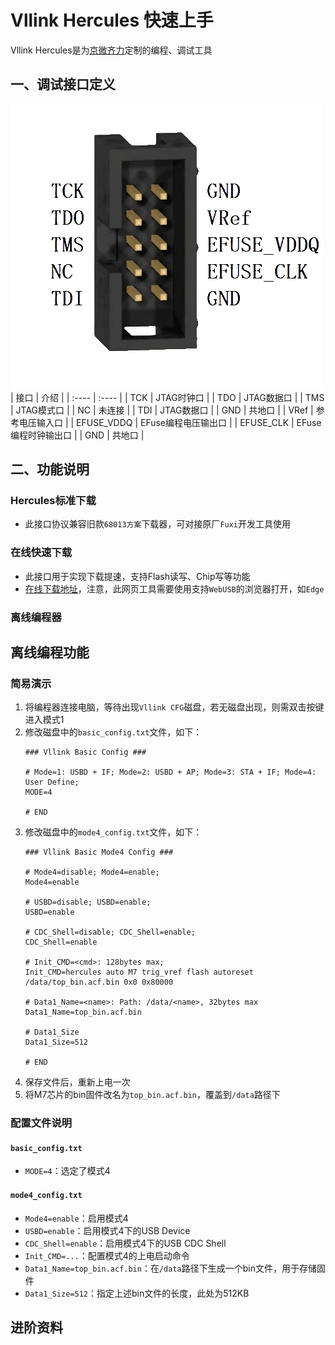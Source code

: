 # Vllink Hercules 快速上手

Vllink Hercules是为[京微齐力](http://www.hercules-micro.com/)定制的编程、调试工具

## 一、调试接口定义
![](../_static/picture/hme_interface_desc_small.png)
| 接口 | 介绍 |
| :---- | :---- |
| TCK  | JTAG时钟口 |
| TDO  | JTAG数据口 |
| TMS  | JTAG模式口 |
| NC | 未连接 |
| TDI  | JTAG数据口 |
| GND  | 共地口 |
| VRef  | 参考电压输入口 |
| EFUSE_VDDQ  | EFuse编程电压输出口 |
| EFUSE_CLK  | EFuse编程时钟输出口 |
| GND  | 共地口 |

## 二、功能说明
### Hercules标准下载
* 此接口协议兼容旧款`68013方案`下载器，可对接原厂`Fuxi`开发工具使用
### 在线快速下载
* 此接口用于实现下载提速，支持Flash读写、Chip写等功能
* [在线下载地址](https://vllogic.com/_static/tools/web_download_hercules/)，注意，此网页工具需要使用支持`WebUSB`的浏览器打开，如`Edge`
### 离线编程器

## 离线编程功能
### 简易演示
1. 将编程器连接电脑，等待出现`Vllink CFG`磁盘，若无磁盘出现，则需双击按键进入模式1
2. 修改磁盘中的`basic_config.txt`文件，如下：
    ```
    ### Vllink Basic Config ###

    # Mode=1: USBD + IF; Mode=2: USBD + AP; Mode=3: STA + IF; Mode=4: User Define;
    MODE=4

    # END
    ```
3. 修改磁盘中的`mode4_config.txt`文件，如下：
    ```
    ### Vllink Basic Mode4 Config ###

    # Mode4=disable; Mode4=enable;
    Mode4=enable

    # USBD=disable; USBD=enable;
    USBD=enable

    # CDC_Shell=disable; CDC_Shell=enable;
    CDC_Shell=enable

    # Init_CMD=<cmd>: 128bytes max;
    Init_CMD=hercules auto M7 trig_vref flash autoreset /data/top_bin.acf.bin 0x0 0x80000

    # Data1_Name=<name>: Path: /data/<name>, 32bytes max
    Data1_Name=top_bin.acf.bin

    # Data1_Size
    Data1_Size=512

    # END
    ```
4. 保存文件后，重新上电一次
5. 将M7芯片的bin固件改名为`top_bin.acf.bin`，覆盖到`/data`路径下
### 配置文件说明
#### `basic_config.txt`
* `MODE=4`：选定了模式4
#### `mode4_config.txt`
* `Mode4=enable`：启用模式4
* `USBD=enable`：启用模式4下的USB Device
* `CDC_Shell=enable`：启用模式4下的USB CDC Shell
* `Init_CMD=...`：配置模式4的上电启动命令
* `Data1_Name=top_bin.acf.bin`：在`/data`路径下生成一个bin文件，用于存储固件
* `Data1_Size=512`：指定上述bin文件的长度，此处为512KB

## 进阶资料
